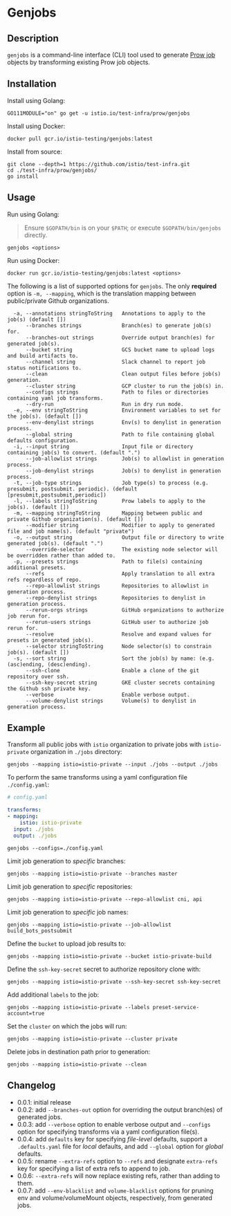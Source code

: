 # Genjobs

## Description

`genjobs` is a command-line interface (CLI) tool used to generate [Prow job](https://github.com/kubernetes/test-infra/blob/master/prow/jobs.md)
objects by transforming existing Prow job objects.

## Installation

Install using Golang:

```shell
GO111MODULE="on" go get -u istio.io/test-infra/prow/genjobs
```

Install using Docker:

```shell
docker pull gcr.io/istio-testing/genjobs:latest
```

Install from source:

```shell
git clone --depth=1 https://github.com/istio/test-infra.git
cd ./test-infra/prow/genjobs/
go install
```

## Usage

Run using Golang:
> Ensure `$GOPATH/bin` is on your `$PATH`; or execute `$GOPATH/bin/genjobs` directly.

```shell
genjobs <options>
```

Run using Docker:

```shell
docker run gcr.io/istio-testing/genjobs:latest <options>
```

The following is a list of supported options for `genjobs`. The only **required** option is `-m, --mapping`, which is the translation mapping between public/private Github organizations.

```console
  -a, --annotations stringToString   Annotations to apply to the job(s) (default [])
      --branches strings             Branch(es) to generate job(s) for.
      --branches-out strings         Override output branch(es) for generated job(s).
      --bucket string                GCS bucket name to upload logs and build artifacts to.
      --channel string               Slack channel to report job status notifications to.
      --clean                        Clean output files before job(s) generation.
      --cluster string               GCP cluster to run the job(s) in.
      --configs strings              Path to files or directories containing yaml job transforms.
      --dry-run                      Run in dry run mode.
  -e, --env stringToString           Environment variables to set for the job(s). (default [])
      --env-denylist strings         Env(s) to denylist in generation process.
      --global string                Path to file containing global defaults configuration.
  -i, --input string                 Input file or directory containing job(s) to convert. (default ".")
      --job-allowlist strings        Job(s) to allowlist in generation process.
      --job-denylist strings         Job(s) to denylist in generation process.
  -t, --job-type strings             Job type(s) to process (e.g. presubmit, postsubmit. periodic). (default [presubmit,postsubmit,periodic])
  -l, --labels stringToString        Prow labels to apply to the job(s). (default [])
  -m, --mapping stringToString       Mapping between public and private Github organization(s). (default [])
      --modifier string              Modifier to apply to generated file and job name(s). (default "private")
  -o, --output string                Output file or directory to write generated job(s). (default ".")
      --override-selector            The existing node selector will be overridden rather than added to.
  -p, --presets strings              Path to file(s) containing additional presets.
      --refs                         Apply translation to all extra refs regardless of repo.
      --repo-allowlist strings       Repositories to allowlist in generation process.
      --repo-denylist strings        Repositories to denylist in generation process.
      --rerun-orgs strings           GitHub organizations to authorize job rerun for.
      --rerun-users strings          GitHub user to authorize job rerun for.
      --resolve                      Resolve and expand values for presets in generated job(s).
      --selector stringToString      Node selector(s) to constrain job(s). (default [])
  -s, --sort string                  Sort the job(s) by name: (e.g. (asc)ending, (desc)ending).
      --ssh-clone                    Enable a clone of the git repository over ssh.
      --ssh-key-secret string        GKE cluster secrets containing the Github ssh private key.
      --verbose                      Enable verbose output.
      --volume-denylist strings      Volume(s) to denylist in generation process.
```

## Example

Transform all public jobs with `istio` organization to private jobs with `istio-private` organization in `./jobs` directory:

```shell
genjobs --mapping istio=istio-private --input ./jobs --output ./jobs
```

To perform the same transforms using a yaml configuration file `./config.yaml`:

```yaml
# config.yaml

transforms:
- mapping:
    istio: istio-private
  input: ./jobs
  output: ./jobs
```

```shell
genjobs --configs=./config.yaml
```

Limit job generation to *specific* branches:

```shell
genjobs --mapping istio=istio-private --branches master
```

Limit job generation to *specific* repositories:

```shell
genjobs --mapping istio=istio-private --repo-allowlist cni, api
```

Limit job generation to *specific* job names:

```shell
genjobs --mapping istio=istio-private --job-allowlist build_bots_postsubmit
```

Define the `bucket` to upload job results to:

```shell
genjobs --mapping istio=istio-private --bucket istio-private-build
```

Define the `ssh-key-secret` secret to authorize repository clone with:

```shell
genjobs --mapping istio=istio-private --ssh-key-secret ssh-key-secret
```

Add additional `labels` to the job:

```shell
genjobs --mapping istio=istio-private --labels preset-service-account=true
```

Set the `cluster` on which the jobs will run:

```shell
genjobs --mapping istio=istio-private --cluster private
```

Delete jobs in destination path prior to generation:

```shell
genjobs --mapping istio=istio-private --clean
```

## Changelog

- 0.0.1: initial release
- 0.0.2: add `--branches-out` option for overriding the output branch(es) of generated jobs.
- 0.0.3: add `--verbose` option to enable verbose output and `--configs` option for specifying transforms via a yaml configuration file(s).
- 0.0.4: add `defaults` key for specifying _file-level_ defaults, support a `.defaults.yaml` file for _local_ defaults, and add `--global` option for _global_ defaults.
- 0.0.5: rename `--extra-refs` option to `--refs` and designate `extra-refs` key for specifying a list of extra refs to append to job.
- 0.0.6: `--extra-refs` will now replace existing refs, rather than adding to them.
- 0.0.7: add `--env-blacklist` and `volume-blacklist` options for pruning env and volume/volumeMount objects, respectively, from generated jobs.
